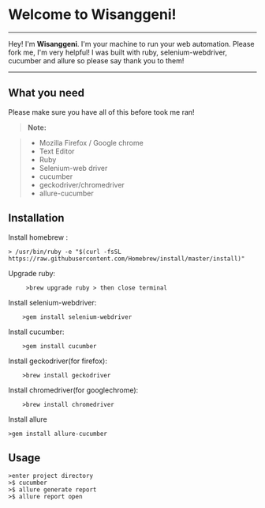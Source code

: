 Welcome to Wisanggeni!
===================

----------
Hey! I'm **Wisanggeni**. I'm your machine to run your web automation.
Please fork me, I'm very helpful! I was built with ruby, selenium-webdriver, cucumber and allure so please say thank you to them!


----------
What you need
-------------

Please make sure you have all of this before took me ran!

> **Note:**

> - Mozilla Firefox / Google chrome
> - Text Editor
> - Ruby
> - Selenium-web driver
> - cucumber
> - geckodriver/chromedriver
> - allure-cucumber

Installation
-------------
Install homebrew :


	> /usr/bin/ruby -e "$(curl -fsSL https://raw.githubusercontent.com/Homebrew/install/master/install)"

Upgrade ruby:

		 >brew upgrade ruby > then close terminal

Install selenium-webdriver:

		>gem install selenium-webdriver

Install cucumber:

		>gem install cucumber

Install geckodriver(for firefox):

		>brew install geckodriver

Install chromedriver(for googlechrome):

		>brew install chromedriver

Install allure

	>gem install allure-cucumber

Usage
-------------
	>enter project directory
	>$ cucumber
	>$ allure generate report
	>$ allure report open

